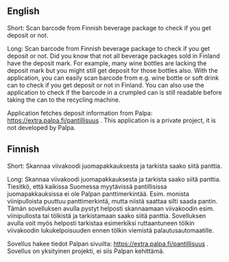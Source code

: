 ## English

Short:
Scan barcode from Finnish beverage package to check if you get deposit or not.

Long:
Scan barcode from Finnish beverage package to check if you get deposit or not. Did you know that not all beverage packages sold in Finland have the deposit mark. For example, many wine bottles are lacking the deposit mark but you might still get deposit for those bottles also. With the application, you can easily scan barcode from e.g. wine bottle or soft drink can to check if you get deposit or not in Finland. You can also use the application to check if the barcode in a crumpled can is still readable before taking the can to the recycling machine.

Application fetches deposit information from Palpa: https://extra.palpa.fi/pantillisuus . This application is a private project, it is not developed by Palpa.

## Finnish

Short:
Skannaa viivakoodi juomapakkauksesta ja tarkista saako siitä panttia.

Long:
Skannaa viivakoodi juomapakkauksesta ja tarkista saako siitä panttia. Tiesitkö, että kaikissa Suomessa myytävissä pantillisissa juomapakkauksissa ei ole Palpan panttimerkintää. Esim. monista viinipulloista puuttuu panttimerkintä, mutta niistä saattaa silti saada pantin. Tämän sovelluksen avulla pystyt helposti skannaamaan viivakoodin esim. viinipullosta tai tölkistä ja tarkistamaan saako siitä panttia. Sovelluksen avulla voit myös helposti tarkistaa esimerkiksi ruttaantuneen tölkin viivakoodin lukukelpoisuuden ennen tölkin viemistä palautusautomaatille.

Sovellus hakee tiedot Palpan sivuilta: https://extra.palpa.fi/pantillisuus . Sovellus on yksityinen projekti, ei siis Palpan kehittämä.
